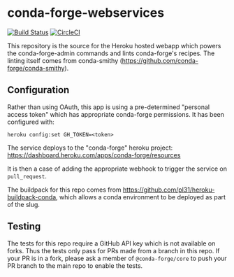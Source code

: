 # conda-forge-webservices
[![Build Status](https://travis-ci.com/conda-forge/conda-forge-webservices.svg?branch=master)](https://travis-ci.com/conda-forge/conda-forge-webservices) [![CircleCI](https://circleci.com/gh/conda-forge/conda-forge-webservices.svg?style=svg)](https://circleci.com/gh/conda-forge/conda-forge-webservices)


This repository is the source for the Heroku hosted webapp which powers the conda-forge-admin
commands and lints conda-forge's recipes. The linting itself comes from conda-smithy
(https://github.com/conda-forge/conda-smithy).

## Configuration
Rather than using OAuth, this app is using a pre-determined "personal access token" which has
appropriate conda-forge permissions. It has been configured with:

    heroku config:set GH_TOKEN=<token>

The service deploys to the "conda-forge" heroku project: https://dashboard.heroku.com/apps/conda-forge/resources

It is then a case of adding the appropriate webhook to trigger the service on ``pull_request``.

The buildpack for this repo comes from https://github.com/pl31/heroku-buildpack-conda, which allows a conda
environment to be deployed as part of the slug.

## Testing

The tests for this repo require a GitHub API key which is not available on forks. Thus the tests only pass
for PRs made from a branch in this repo. If your PR is in a fork, please ask a member of `@conda-forge/core`
to push your PR branch to the main repo to enable the tests.
